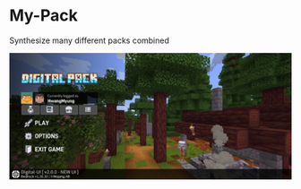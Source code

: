 # My-Pack
Synthesize many different packs combined

<img src="https://github.com/NhanOfficial/My-Pack/blob/main/Screenshot_2023-10-16-15-36-14-92_5c8300b655012b1930f2e0a7b81bf6a9.jpg">
